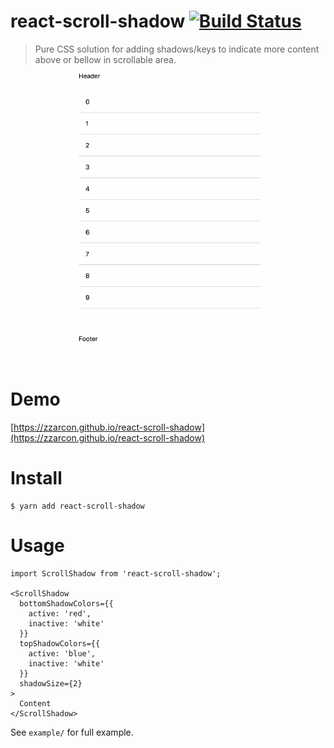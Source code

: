 # react-scroll-shadow [![Build Status](https://travis-ci.org/zzarcon/react-scroll-shadow.svg?branch=master)](https://travis-ci.org/zzarcon/react-scroll-shadow)
> Pure CSS solution for adding shadows/keys to indicate more content above or bellow in scrollable area.

<div align="center">
  <img src="demo.gif" alt="Logo" width="800">
  <br><br>
</div>

# Demo

[https://zzarcon.github.io/react-scroll-shadow](https://zzarcon.github.io/react-scroll-shadow)

# Install 

```
$ yarn add react-scroll-shadow
```

# Usage

```tsx
import ScrollShadow from 'react-scroll-shadow';

<ScrollShadow
  bottomShadowColors={{
    active: 'red',
    inactive: 'white'
  }}
  topShadowColors={{
    active: 'blue',
    inactive: 'white'
  }}
  shadowSize={2}
>
  Content
</ScrollShadow>
```

See `example/` for full example.